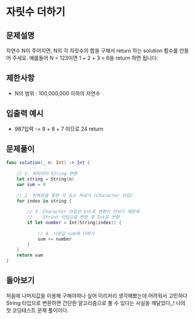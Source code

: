 # 자릿수 더하기

## 문제설명
자연수 N이 주어지면, N의 각 자릿수의 합을 구해서 return 하는 solution 함수를 만들어 주세요.
예를들어 N = 123이면 1 + 2 + 3 = 6을 return 하면 됩니다.

## 제한사항
- N의 범위 : 100,000,000 이하의 자연수

## 입출력 예시
- 987입력 -> 9 + 8 + 7 이므로 24 return

## 문제풀이
~~~swift
func solution(_ n: Int) -> Int {
    
    // 1. 파라미터 String 변환
    let string = String(n)
    var sum = 0
    
    // 2. 반복문을 통한 각 요소 꺼내기 (Character 타입)
    for index in string {
        
        // 3. Character 타입은 Int로 변환이 안되기 때문에
        //    Strint 타입으로 변환 후 Int로 변환
        if let number = Int(String(index)) {
            
            // 4. 나온값 sum에 더하기
            sum += number
        }
    }
    return sum
}
~~~

## 돌아보기
처음에 나머지값을 이용해 구해야하나 싶어 이리저리 생각해봤는데 어려워서 고민하다 String 타입으로 변환하면 간단한 알고리즘으로 풀 수 있다는 사실을 깨달았다,,! 나의 첫 코딩테스트 문제 풀이이다.
